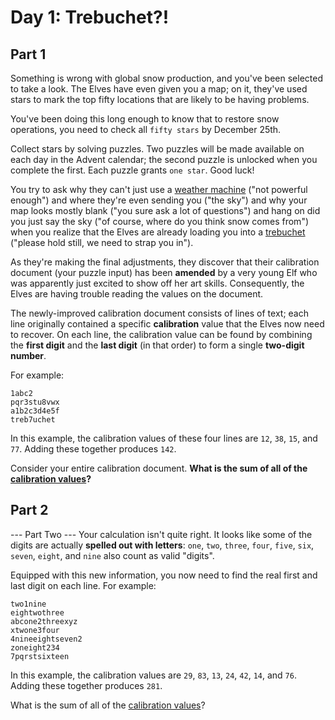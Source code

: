 # Day 1: Trebuchet?!

## Part 1

Something is wrong with global snow production, and you've been selected to take a look. The Elves
have even given you a map; on it, they've used stars to mark the top fifty locations that are likely
to be having problems.

You've been doing this long enough to know that to restore snow operations, you need to check all
`fifty stars` by December 25th.

Collect stars by solving puzzles. Two puzzles will be made available on each day in the Advent
calendar; the second puzzle is unlocked when you complete the first. Each puzzle grants `one star`.
Good luck!

You try to ask why they can't just use a [weather machine](https://adventofcode.com/2015/day/1)
("not powerful enough") and where they're even sending you ("the sky") and why your map looks mostly
blank ("you sure ask a lot of questions") and hang on did you just say the sky ("of course, where do
you think snow comes from") when you realize that the Elves are already loading you into a
[trebuchet](https://en.wikipedia.org/wiki/Trebuchet) ("please hold still, we need to strap you in").

As they're making the final adjustments, they discover that their calibration document (your puzzle
input) has been **amended** by a very young Elf who was apparently just excited to show off her art
skills. Consequently, the Elves are having trouble reading the values on the document.

The newly-improved calibration document consists of lines of text; each line originally contained a
specific **calibration** value that the Elves now need to recover. On each line, the calibration
value can be found by combining the **first digit** and the **last digit** (in that order) to form
a single **two-digit number**.

For example:

```
1abc2
pqr3stu8vwx
a1b2c3d4e5f
treb7uchet
```

In this example, the calibration values of these four lines are `12`, `38`, `15`, and `77`. Adding
these together produces `142`.

Consider your entire calibration document. **What is the sum of all of the
[calibration values](input.txt)?**

## Part 2

--- Part Two ---
Your calculation isn't quite right. It looks like some of the digits are actually **spelled out
with letters**: `one`, `two`, `three`, `four`, `five`, `six`, `seven`, `eight`, and `nine` also
count as valid "digits".

Equipped with this new information, you now need to find the real first and last digit on each line. For example:

```
two1nine
eightwothree
abcone2threexyz
xtwone3four
4nineeightseven2
zoneight234
7pqrstsixteen
```

In this example, the calibration values are `29`, `83`, `13`, `24`, `42`, `14`, and `76`. Adding
these together produces `281`.

What is the sum of all of the [calibration values](input.txt)?
